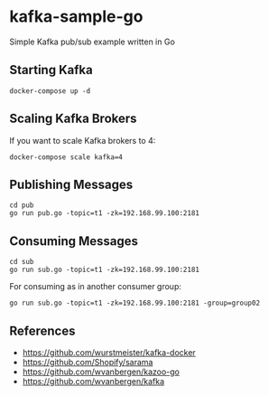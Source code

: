 kafka-sample-go
===============

Simple Kafka pub/sub example written in Go

## Starting Kafka

    docker-compose up -d


## Scaling Kafka Brokers

If you want to scale Kafka brokers to 4:

    docker-compose scale kafka=4


## Publishing Messages

    cd pub
    go run pub.go -topic=t1 -zk=192.168.99.100:2181


## Consuming Messages

    cd sub
    go run sub.go -topic=t1 -zk=192.168.99.100:2181

For consuming as in another consumer group:

    go run sub.go -topic=t1 -zk=192.168.99.100:2181 -group=group02


## References

- https://github.com/wurstmeister/kafka-docker
- https://github.com/Shopify/sarama
- https://github.com/wvanbergen/kazoo-go
- https://github.com/wvanbergen/kafka
